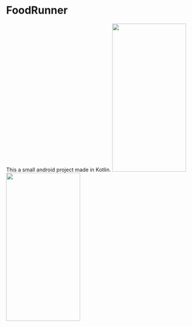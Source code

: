 # FoodRunner
This a small android project made in Kotlin.
<img src="https://user-images.githubusercontent.com/62838207/114207246-ccbd9080-9979-11eb-9f4a-c076bab8b5c2.jpg" width="200" height="400"/>
<img src="https://user-images.githubusercontent.com/62838207/114206919-751f2500-9979-11eb-943a-d272313a8dc6.jpg" width="200" height="400"/>




